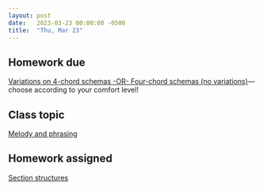 ```yaml
---
layout: post
date:   2023-03-23 00:00:00 -0500
title:  "Thu, Mar 23"
---
```


## Homework due

[Variations on 4-chord schemas -OR- Four-chord schemas (no variations)](https://viva.pressbooks.pub/openmusictheory/chapter/4-chord-schemas/#assignments)—choose according to your comfort level!

## Class topic

[Melody and phrasing](https://viva.pressbooks.pub/openmusictheory/chapter/melody-and-phrasing/)

## Homework assigned

[Section structures](https://viva.pressbooks.pub/openmusictheory/chapter/melody-and-phrasing/#assignments)

